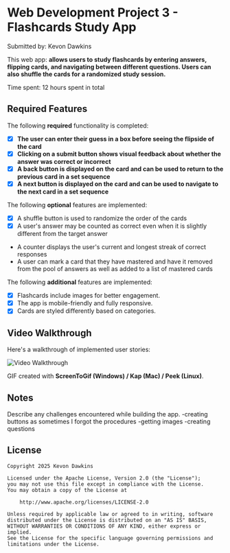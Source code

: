 # Web Development Project 3 - Flashcards Study App

Submitted by: Kevon Dawkins

This web app: **allows users to study flashcards by entering answers, flipping cards, and navigating between different questions. Users can also shuffle the cards for a randomized study session.**

Time spent: 12 hours spent in total

## Required Features

The following **required** functionality is completed:

- [x] **The user can enter their guess in a box before seeing the flipside of the card**
- [x] **Clicking on a submit button shows visual feedback about whether the answer was correct or incorrect**
- [x] **A back button is displayed on the card and can be used to return to the previous card in a set sequence**
- [x] **A next button is displayed on the card and can be used to navigate to the next card in a set sequence**

The following **optional** features are implemented:

- [x] A shuffle button is used to randomize the order of the cards
- [x] A user's answer may be counted as correct even when it is slightly different from the target answer
-  A counter displays the user's current and longest streak of correct responses
-  A user can mark a card that they have mastered and have it removed from the pool of answers as well as added to a list of mastered cards

The following **additional** features are implemented:

* [x] Flashcards include images for better engagement.
* [x] The app is mobile-friendly and fully responsive.
* [x] Cards are styled differently based on categories.

## Video Walkthrough

Here's a walkthrough of implemented user stories:

<img src="./flashcard2.gif" title="Video Walkthrough" width="" alt="Video Walkthrough" />

<!-- If GIF is hosted online, replace the local path with your GIF URL -->
<!-- Example: <img src="https://raw.githubusercontent.com/KDawTech/flashcards-app2/main/flashcard2.gif" /> -->

GIF created with **ScreenToGif (Windows) / Kap (Mac) / Peek (Linux)**.

## Notes

Describe any challenges encountered while building the app.
-creating buttons as sometimes I forgot the procedures
-getting images 
-creating questions

## License

    Copyright 2025 Kevon Dawkins

    Licensed under the Apache License, Version 2.0 (the "License");
    you may not use this file except in compliance with the License.
    You may obtain a copy of the License at

        http://www.apache.org/licenses/LICENSE-2.0

    Unless required by applicable law or agreed to in writing, software
    distributed under the License is distributed on an "AS IS" BASIS,
    WITHOUT WARRANTIES OR CONDITIONS OF ANY KIND, either express or implied.
    See the License for the specific language governing permissions and
    limitations under the License.
